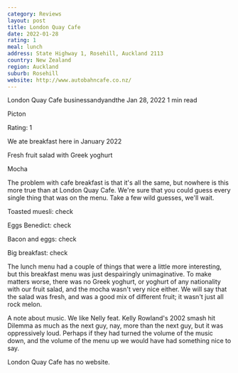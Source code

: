 ```yaml
---
category: Reviews
layout: post
title: London Quay Cafe
date: 2022-01-28
rating: 1
meal: lunch
address: State Highway 1, Rosehill, Auckland 2113
country: New Zealand
region: Auckland
suburb: Rosehill
website: http://www.autobahncafe.co.nz/
---
```


London Quay Cafe
businessandyandthe
Jan 28, 2022
1 min read


Picton

Rating: 1

We ate breakfast here in January 2022

Fresh fruit salad with Greek yoghurt

Mocha

The problem with cafe breakfast is that it's all the same, but nowhere is this more true than at London Quay Cafe. We're sure that you could guess every single thing that was on the menu. Take a few wild guesses, we'll wait.

Toasted muesli: check

Eggs Benedict: check

Bacon and eggs: check

Big breakfast: check

The lunch menu had a couple of things that were a little more interesting, but this breakfast menu was just despairingly unimaginative. To make matters worse, there was no Greek yoghurt, or yoghurt of any nationality with our fruit salad, and the mocha wasn't very nice either. We will say that the salad was fresh, and was a good mix of different fruit; it wasn't just all rock melon.

A note about music. We like Nelly feat. Kelly Rowland's 2002 smash hit Dilemma as much as the next guy, nay, more than the next guy, but it was oppressively loud. Perhaps if they had turned the volume of the music down, and the volume of the menu up we would have had something nice to say.

London Quay Cafe has no website.